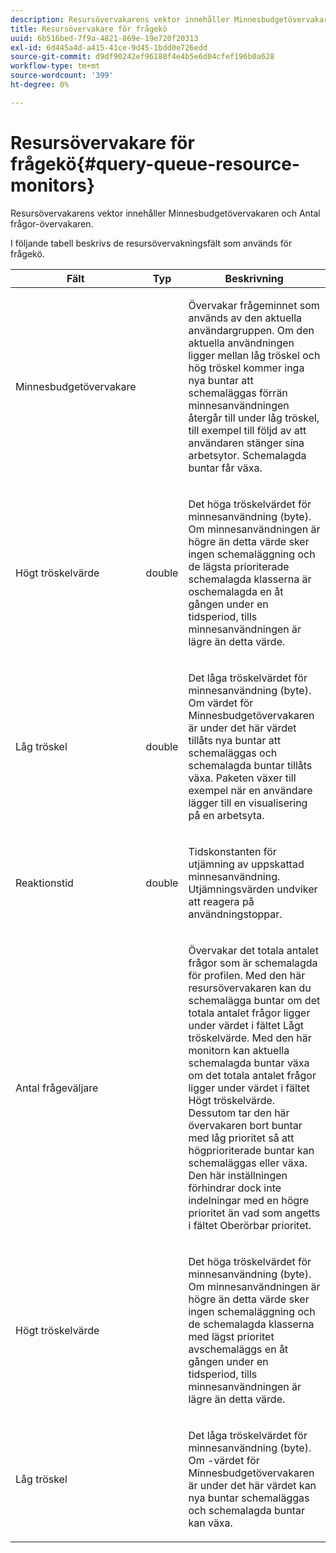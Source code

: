 ```yaml
---
description: Resursövervakarens vektor innehåller Minnesbudgetövervakaren och Antal frågor-övervakaren.
title: Resursövervakare för frågekö
uuid: 6b516bed-7f9a-4821-869e-19e720f20313
exl-id: 6d445a4d-a415-41ce-9d45-1bdd0e726edd
source-git-commit: d9df90242ef96188f4e4b5e6d04cfef196b0a628
workflow-type: tm+mt
source-wordcount: '399'
ht-degree: 0%

---
```


# Resursövervakare för frågekö{#query-queue-resource-monitors}

Resursövervakarens vektor innehåller Minnesbudgetövervakaren och Antal frågor-övervakaren.

I följande tabell beskrivs de resursövervakningsfält som används för frågekö.

<table id="table_9991EED2647A460FACA2DC80D4973A8E"> 
 <thead> 
  <tr> 
   <th colname="col1" class="entry"> Fält </th> 
   <th colname="col2" class="entry"> Typ </th> 
   <th colname="col3" class="entry"> Beskrivning </th> 
  </tr> 
 </thead>
 <tbody> 
  <tr> 
   <td colname="col1"> <p>Minnesbudgetövervakare </p> </td> 
   <td colname="col2"> </td> 
   <td colname="col3"> <p>Övervakar frågeminnet som används av den aktuella användargruppen. Om den aktuella användningen ligger mellan låg tröskel och hög tröskel kommer inga nya buntar att schemaläggas förrän minnesanvändningen återgår till under låg tröskel, till exempel till följd av att användaren stänger sina arbetsytor. Schemalagda buntar får växa. </p> </td> 
  </tr> 
  <tr> 
   <td colname="col1"> <p>Högt tröskelvärde </p> </td> 
   <td colname="col2"> <p>double </p> </td> 
   <td colname="col3"> <p>Det höga tröskelvärdet för minnesanvändning (byte). Om minnesanvändningen är högre än detta värde sker ingen schemaläggning och de lägsta prioriterade schemalagda klasserna är oschemalagda en åt gången under en tidsperiod, tills minnesanvändningen är lägre än detta värde. </p> </td> 
  </tr> 
  <tr> 
   <td colname="col1"> <p>Låg tröskel </p> </td> 
   <td colname="col2"> <p>double </p> </td> 
   <td colname="col3"> <p>Det låga tröskelvärdet för minnesanvändning (byte). Om värdet <span class="wintitle"> för Minnesbudgetövervakaren</span> är under det här värdet tillåts nya buntar att schemaläggas och schemalagda buntar tillåts växa. Paketen växer till exempel när en användare lägger till en visualisering på en arbetsyta. </p> </td> 
  </tr> 
  <tr> 
   <td colname="col1"> <p>Reaktionstid </p> </td> 
   <td colname="col2"> <p>double </p> </td> 
   <td colname="col3"> <p>Tidskonstanten för utjämning av uppskattad minnesanvändning. Utjämningsvärden undviker att reagera på användningstoppar. </p> </td> 
  </tr> 
  <tr> 
   <td colname="col1"> <p>Antal frågeväljare </p> </td> 
   <td colname="col2"> </td> 
   <td colname="col3"> <p>Övervakar det totala antalet frågor som är schemalagda för profilen. Med den här resursövervakaren kan du schemalägga buntar om det totala antalet frågor ligger under värdet i fältet Lågt tröskelvärde. Med den här monitorn kan aktuella schemalagda buntar växa om det totala antalet frågor ligger under värdet i fältet Högt tröskelvärde. Dessutom tar den här övervakaren bort buntar med låg prioritet så att högprioriterade buntar kan schemaläggas eller växa. Den här inställningen förhindrar dock inte indelningar med en högre prioritet än vad som angetts i fältet Oberörbar prioritet. </p> </td> 
  </tr> 
  <tr> 
   <td colname="col1"> <p>Högt tröskelvärde </p> </td> 
   <td colname="col2"> </td> 
   <td colname="col3"> <p>Det höga tröskelvärdet för minnesanvändning (byte). Om minnesanvändningen är högre än detta värde sker ingen schemaläggning och de schemalagda klasserna med lägst prioritet avschemaläggs en åt gången under en tidsperiod, tills minnesanvändningen är lägre än detta värde. </p> </td> 
  </tr> 
  <tr> 
   <td colname="col1"> <p>Låg tröskel </p> </td> 
   <td colname="col2"> </td> 
   <td colname="col3"> <p>Det låga tröskelvärdet för minnesanvändning (byte). Om <span class="wintitle">-värdet för Minnesbudgetövervakaren</span> är under det här värdet kan nya buntar schemaläggas och schemalagda buntar kan växa. </p> </td> 
  </tr> 
 </tbody> 
</table>
